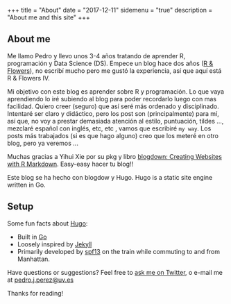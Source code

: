 +++
title = "About"
date = "2017-12-11"
sidemenu = "true"
description = "About me and this site"
+++


## About me

Me llamo Pedro y llevo unos 3-4 años tratando de aprender R, programación y Data Science (DS). Empece un blog hace dos años ([R & Flowers](http://perezp44.github.io/)), no escribí mucho pero me gustó la experiencia, así que aquí está R & Flowers IV.

Mi objetivo con este blog es aprender sobre R y programación. Lo que vaya aprendiendo lo iré subiendo al blog para poder recordarlo luego con mas facilidad. Quiero creer (seguro) que así seré más ordenado y disciplinado. Intentaré ser claro y didáctico, pero los post son (principalmente) para mí, así que, no voy a prestar demasiada atención al estilo, puntuación, tildes ..., mezclaré español con inglés, etc, etc , vamos que escribiré `my way`. Los posts más trabajados (si es que hago alguno) creo que los meteré en otro blog, pero ya veremos ... 



Muchas gracias a Yihui Xie por su pkg y libro [blogdown: Creating Websites with R Markdown](https://bookdown.org/yihui/blogdown/). Easy-easy hacer tu blog!!

Este blog se ha hecho con blogdow y Hugo. Hugo  is a static site engine written in Go.

## Setup

Some fun facts about [Hugo](http://gohugo.io/):

* Built in [Go](http://golang.org/)
* Loosely inspired by [Jekyll](http://jekyllrb.com/)
* Primarily developed by [spf13](http://spf13.com/) on the train while commuting to and from Manhattan.

Have questions or suggestions? Feel free to [ask me on Twitter](https://twitter.com/pjpv4444), o e-mail me at pedro.j.perez@uv.es

Thanks for reading!
